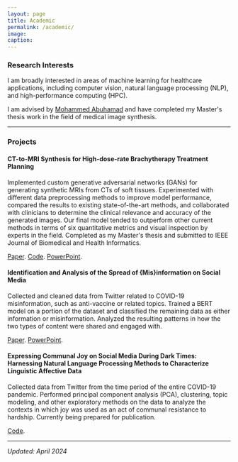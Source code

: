 ```yaml
---
layout: page
title: Academic
permalink: /academic/
image:
caption:
---
```


### Research Interests

<!-- > If I were advising a young person today... I would say "Take statistics, but remember that the great adventure of statistics is in gathering and using data to solve interesting an important real world problems".  - **Leo Breiman[^1]**

 {% include image.html url="/assets/img/diamond_head.jpeg" description="View from Diamond Head, looking towards Hawaii Kai." %} 

<br />
-->
I am broadly interested in areas of machine learning for healthcare applications, including computer vision, natural language processing (NLP), and high-performance computing (HPC).

I am advised by [Mohammed Abuhamad](https://abuhamad.cs.luc.edu/) and have completed my Master's thesis work in the field of medical image synthesis.


***

### Projects

#### CT-to-MRI Synthesis for High-dose-rate Brachytherapy Treatment Planning

Implemented custom generative adversarial networks (GANs) for generating synthetic MRIs from CTs of soft tissues. Experimented with different data preprocessing methods to improve model performance, compared the results to existing state-of-the-art methods, and collaborated with clinicians to determine the clinical relevance and accuracy of the generated images. Our final model tended to outperform other current methods in terms of six quantitative metrics and visual inspection by experts in the field. Completed as my Master's thesis and submitted to IEEE Journal of Biomedical and Health Informatics.

[Paper](https://drive.google.com/file/d/1DuzTBMaGBus1fUfEtWtcX2zE9R2PKcQv/view). [Code](https://github.com/rachelngordon/gancm). [PowerPoint](https://drive.google.com/file/d/1_gaAzzrvJnPvSDqchlOCbfLcUmq_Wtyp/view).


#### Identification and Analysis of the Spread of {Mis}information on Social Media

Collected and cleaned data from Twitter related to COVID-19 misinformation, such as anti-vaccine or related topics. Trained a BERT model on a portion of the dataset and classified the remaining data as either information or misinformation. Analyzed the resulting patterns in how the two types of content were shared and engaged with. 

[Paper](https://link.springer.com/chapter/10.1007/978-981-97-0669-3_33). [PowerPoint](https://drive.google.com/file/d/1YLiaL5guEJzFEY-AnMdFEMOwh_-uLsaO/view).


#### Expressing Communal Joy on Social Media During Dark Times: Harnessing Natural Language Processing Methods to Characterize Linguistic Affective Data 

Collected data from Twitter from the time period of the entire COVID-19 pandemic. Performed principal component analysis (PCA), clustering, topic modeling, and other exploratory methods on the data to analyze the contexts in which joy was used as an act of communal resistance to hardship. Currently being prepared for publication.

[Code](https://github.com/rachelngordon/Joy-Project).

***

<!-- {% include image.html url="/assets/img/garden_oaxaca.jpeg" description="Jardín Etnobotánico de Oaxaca" %} -->


<!-- [^1]: Check out [Leo Breiman's Interview](https://projecteuclid.org/download/pdf_1/euclid.ss/1009213290). -->

*Updated: April 2024*

